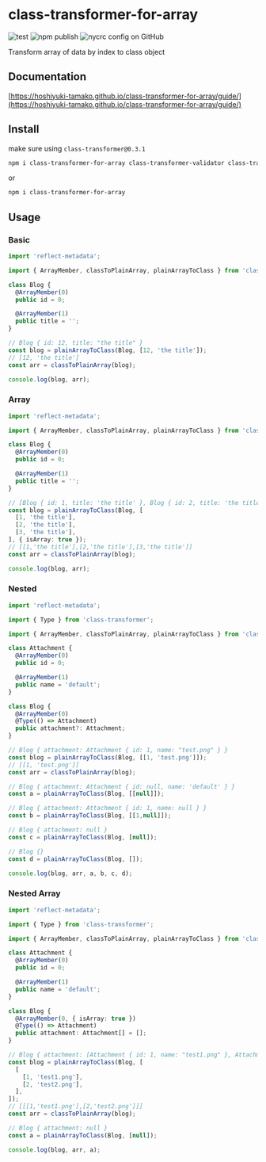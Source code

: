 # class-transformer-for-array

![test](https://github.com/hoshiyuki-tamako/class-transformer-for-array/workflows/test/badge.svg)
![npm publish](https://github.com/hoshiyuki-tamako/class-transformer-for-array/workflows/npm%20publish/badge.svg)
![nycrc config on GitHub](https://img.shields.io/nycrc/hoshiyuki-tamako/class-transformer-for-array?config=.nycrc&preferredThreshold=branches)

Transform array of data by index to class object

## Documentation

[https://hoshiyuki-tamako.github.io/class-transformer-for-array/guide/](https://hoshiyuki-tamako.github.io/class-transformer-for-array/guide/)

## Install

make sure using `class-transformer@0.3.1`

```bash
npm i class-transformer-for-array class-transformer-validator class-transformer@0.3.1 class-validator reflect-metadata
```

or

```bash
npm i class-transformer-for-array
```

## Usage

### Basic

```ts
import 'reflect-metadata';

import { ArrayMember, classToPlainArray, plainArrayToClass } from 'class-transformer-for-array';

class Blog {
  @ArrayMember(0)
  public id = 0;

  @ArrayMember(1)
  public title = '';
}

// Blog { id: 12, title: "the title" }
const blog = plainArrayToClass(Blog, [12, 'the title']);
// [12, 'the title']
const arr = classToPlainArray(blog);

console.log(blog, arr);
```

### Array

```ts
import 'reflect-metadata';

import { ArrayMember, classToPlainArray, plainArrayToClass } from 'class-transformer-for-array';

class Blog {
  @ArrayMember(0)
  public id = 0;

  @ArrayMember(1)
  public title = '';
}

// [Blog { id: 1, title: 'the title' }, Blog { id: 2, title: 'the title' }, Blog { id: 3, title: 'the title' }]
const blog = plainArrayToClass(Blog, [
  [1, 'the title'],
  [2, 'the title'],
  [3, 'the title'],
], { isArray: true });
// [[1,'the title'],[2,'the title'],[3,'the title']]
const arr = classToPlainArray(blog);

console.log(blog, arr);
```

### Nested

```ts
import 'reflect-metadata';

import { Type } from 'class-transformer';

import { ArrayMember, classToPlainArray, plainArrayToClass } from 'class-transformer-for-array';

class Attachment {
  @ArrayMember(0)
  public id = 0;

  @ArrayMember(1)
  public name = 'default';
}

class Blog {
  @ArrayMember(0)
  @Type(() => Attachment)
  public attachment?: Attachment;
}

// Blog { attachment: Attachment { id: 1, name: "test.png" } }
const blog = plainArrayToClass(Blog, [[1, 'test.png']]);
// [[1, 'test.png']]
const arr = classToPlainArray(blog);

// Blog { attachment: Attachment { id: null, name: 'default' } }
const a = plainArrayToClass(Blog, [[null]]);

// Blog { attachment: Attachment { id: 1, name: null } }
const b = plainArrayToClass(Blog, [[1,null]]);

// Blog { attachment: null }
const c = plainArrayToClass(Blog, [null]);

// Blog {}
const d = plainArrayToClass(Blog, []);

console.log(blog, arr, a, b, c, d);
```

### Nested Array

```ts
import 'reflect-metadata';

import { Type } from 'class-transformer';

import { ArrayMember, classToPlainArray, plainArrayToClass } from 'class-transformer-for-array';

class Attachment {
  @ArrayMember(0)
  public id = 0;

  @ArrayMember(1)
  public name = 'default';
}

class Blog {
  @ArrayMember(0, { isArray: true })
  @Type(() => Attachment)
  public attachment: Attachment[] = [];
}

// Blog { attachment: [Attachment { id: 1, name: "test1.png" }, Attachment { id: 2, name: "test2.png" }] }
const blog = plainArrayToClass(Blog, [
  [
    [1, 'test1.png'],
    [2, 'test2.png'],
  ],
]);
// [[[1,'test1.png'],[2,'test2.png']]]
const arr = classToPlainArray(blog);

// Blog { attachment: null }
const a = plainArrayToClass(Blog, [null]);

console.log(blog, arr, a);
```
